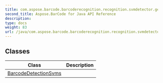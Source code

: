 ```yaml
---
title: com.aspose.barcode.barcoderecognition.recognition.svmdetector.generatedsvms
second_title: Aspose.BarCode for Java API Reference
description: 
type: docs
weight: 83
url: /java/com.aspose.barcode.barcoderecognition.recognition.svmdetector.generatedsvms/
---
```


## Classes

| Class | Description |
| --- | --- |
| [BarcodeDetectionSvms](../com.aspose.barcode.barcoderecognition.recognition.svmdetector.generatedsvms/barcodedetectionsvms) |  |
